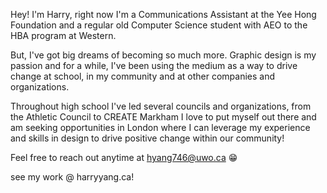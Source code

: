 Hey! I'm Harry, right now I'm a Communications Assistant at the Yee Hong Foundation and a regular old Computer Science student with AEO to the HBA program at Western. 

But, I've got big dreams of becoming so much more. Graphic design is my passion and for a while, I've been using the medium as a way to drive change at school, in my community and at other companies and organizations. 

Throughout high school I've led several councils and organizations, from the Athletic Council to CREATE Markham I love to put myself out there and am seeking opportunities in London where I can leverage my experience and skills in design to drive positive change within our community!

Feel free to reach out anytime at hyang746@uwo.ca 😁

see my work @ harryyang.ca!

